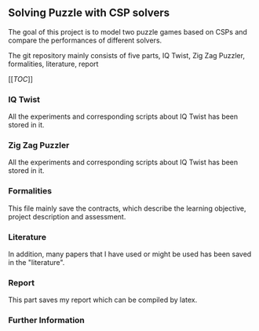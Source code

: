 ## Solving Puzzle with CSP solvers
The goal of this project is to model two puzzle games based on CSPs and compare the performances of different solvers.

The git repository mainly consists of five parts, IQ Twist, Zig Zag Puzzler, formalities, literature, report 

[[_TOC_]]
### IQ Twist
All the experiments and corresponding scripts about IQ Twist has been stored in it.
### Zig Zag Puzzler
All the experiments and corresponding scripts about IQ Twist has been stored in it.
### Formalities
This file mainly save the contracts, which describe the learning objective, project description and assessment.
### Literature
In addition, many papers that I have used or might be used has been saved in the "literature".
### Report
This part saves my report which can be compiled by latex.
### Further Information
